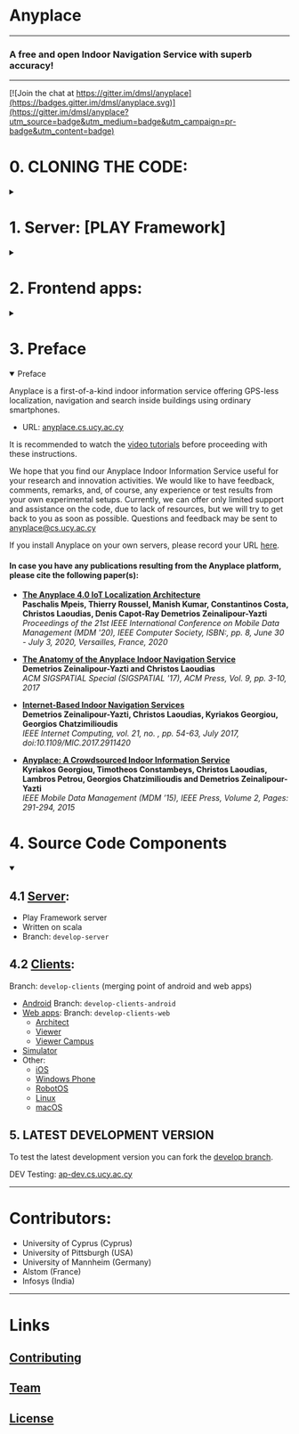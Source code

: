 # Anyplace

---
### A free and open Indoor Navigation Service with superb accuracy!
---

[![Join the chat at https://gitter.im/dmsl/anyplace](https://badges.gitter.im/dmsl/anyplace.svg)](https://gitter.im/dmsl/anyplace?utm_source=badge&utm_medium=badge&utm_campaign=pr-badge&utm_content=badge)


# 0. CLONING THE CODE:
<details><summary></summary>

### Cloning with the submodules:
- Submodules are separate `git` repositories withing this repository
- Fetching those git submodules can be also done at a later stage.
- Needed when developing libraries or the android client apps.
- More details on the submodules in **2. Front-end Clients**. Briefly:
- `anyplace-lib`: [clients/core/lib]( clients/core/lib]: core library
  - written in kotlin
  - communicates to an Anyplace Backend service using `Retrofit2`
- `anyplace-lib-android`: [clients/android-new/lib-android](clients/android-new/lib-android): anyplace library
  - most of the kotlin code is here

```
git clone git@github.com:dmsl/anyplace.git anyplace --recurse-submodules
```

### Cloning without the submodules

```
git clone git@github.com:dmsl/anyplace.git anyplace
```

</details>


# 1. Server: [PLAY Framework]
<details><summary></summary>

- Latest Version 4.2.5 (MongoDB):
- released as part of Anyplace 5.0 (Early 2022)
- [ap.cs.ucy.ac.cy:44/api/version](https://ap.cs.ucy.ac.cy:44/api/version)
- For usage see: **Developers Front-end App**
  - Swagger API. Link: [ap.cs.ucy.ac.cy/developers](https://ap.cs.ucy.ac.cy/developers)

</details>

# 2. Frontend apps:
<details><summary></summary>

## Sources:
- at [clients](clients)
  - use the relevant 

### Viewer: [ap.cs.ucy.ac.cy/viewer](https://ap.cs.ucy.ac.cy/viewer): Viewer
### Architect: [ap.cs.ucy.ac.cy/architect](https://ap.cs.ucy.ac.cy/architect): Architect
### Developers: [ap.cs.ucy.ac.cy/developers](https://ap.cs.ucy.ac.cy/developers): Developers (API through Swagger)

</details>

# 3. Preface 
<details open><summary>Preface</summary>

Anyplace is a first-of-a-kind indoor information service offering GPS-less
localization, navigation and search inside buildings using ordinary smartphones. 
	 
- URL: [anyplace.cs.ucy.ac.cy](https://anyplace.cs.ucy.ac.cy)

It is recommended to watch the [video tutorials](https://anyplace.cs.ucy.ac.cy/#how-works) before proceeding with these instructions.

We hope that you find our Anyplace Indoor Information Service useful for your research and innovation activities.  We would like to have feedback, comments, remarks, and, of course, any experience or test results from your own experimental setups. Currently, we can offer only limited support and assistance on the code, due to lack of resources, but we will try to get back to you as soon as possible. Questions and feedback may be sent to
anyplace@cs.ucy.ac.cy

If you install Anyplace on your own servers, please record your URL
[here](https://docs.google.com/spreadsheets/d/1GQySk4omlEcTPWoAt_Vt3WUmVbqFko4xoFKQ2N222RI/edit?usp=sharing).

#### In case you have any publications resulting from the Anyplace platform, please cite the following paper(s):

- [**The Anyplace 4.0 IoT Localization Architecture**](https://www.cs.ucy.ac.cy/~dzeina/papers/mdm20-a4iot.pdf)  
  **Paschalis Mpeis, Thierry Roussel, Manish Kumar, Constantinos Costa, Christos Laoudias, Denis Capot-Ray Demetrios Zeinalipour-Yazti**  
  _Proceedings of the 21st IEEE International Conference on Mobile Data Management (MDM '20), IEEE Computer Society, ISBN:, pp. 8, June 30 - July 3, 2020, Versailles, France, 2020_

- [**The Anatomy of the Anyplace Indoor Navigation Service**](http://www.sigspatial.org/sigspatial-special-issues/sigspatial-special-volume-9-number-2-july-2017/04-Paper01_Anatomy.pdf)  
  **Demetrios Zeinalipour-Yazti and Christos Laoudias**  
  _ACM SIGSPATIAL Special (SIGSPATIAL '17), ACM Press, Vol. 9, pp. 3-10, 2017_

- [**Internet-Based Indoor Navigation Services**](http://www.cs.ucy.ac.cy/~dzeina/papers/ic16-iin.pdf)  
  **Demetrios Zeinalipour-Yazti, Christos Laoudias, Kyriakos Georgiou, Georgios Chatzimilioudis**  
  _IEEE Internet Computing, vol. 21, no. , pp. 54-63, July 2017, doi:10.1109/MIC.2017.2911420_

- [**Anyplace: A Crowdsourced Indoor Information Service**](http://www.cs.ucy.ac.cy/~dzeina/papers/mdm15-anyplace-demo.pdf)  
  **Kyriakos Georgiou, Timotheos Constambeys, Christos Laoudias, Lambros Petrou, Georgios Chatzimilioudis and Demetrios Zeinalipour-Yazti**  
  _IEEE Mobile Data Management (MDM ’15), IEEE Press, Volume 2, Pages: 291-294, 2015_

</details>

# 4. Source Code Components 
<details open><summary></summary>

## 4.1 [Server](server):
- Play Framework server
- Written on scala
- Branch: `develop-server`

## 4.2 [Clients](clients):
  Branch: `develop-clients` (merging point of android and web apps)
- [Android](clients/android/)  Branch: `develop-clients-android`
- [Web apps](clients/web): Branch: `develop-clients-web`
  - [Architect](clients/web/anyplace_architect)
  - [Viewer](clients/web/anyplace_viewer)
  - [Viewer Campus](clients/web/anyplace_viewer_campus)
- [Simulator](clients/simulator)
- Other:
  - [iOS](clients/deprecated/ios/)
  - [Windows Phone](clients/deprecated/windows-phone/)
  - [RobotOS](clients/robotos/)
  - [Linux](clients/linux/)
  - [macOS](clients/macos/)

</details>

## 5. LATEST DEVELOPMENT VERSION
To test the latest development version you can fork the [develop branch](https://github.com/dmsl/anyplace/tree/develop).

DEV Testing: [ap-dev.cs.ucy.ac.cy](https://ap-dev.cs.ucy.ac.cy)

---

# Contributors: 
- University of Cyprus (Cyprus)
- University of Pittsburgh (USA)
- University of Mannheim (Germany)
- Alstom (France)
- Infosys (India)

---

# Links

## [Contributing](CONTRIBUTING.md)

## [Team](https://anyplace.cs.ucy.ac.cy/#about)

## [License](LICENSE.txt)
